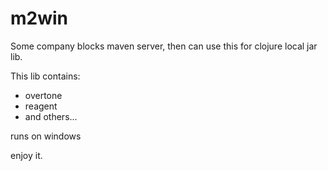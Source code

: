 # m2win
Some company blocks maven server, then can use this for clojure local jar lib.

This lib contains:
* overtone
* reagent
* and others...

runs on windows

enjoy it.
